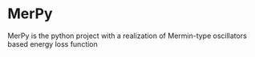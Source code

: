 # MerPy
MerPy is the python project with a realization of Mermin-type oscillators based energy loss function
